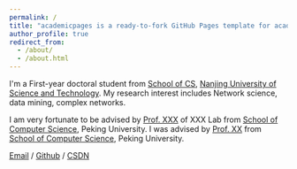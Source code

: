 ```yaml
---
permalink: /
title: "academicpages is a ready-to-fork GitHub Pages template for academic personal websites"
author_profile: true
redirect_from: 
  - /about/
  - /about.html
---
```


I'm a First-year doctoral student from [School of CS](https://cs.njust.edu.cn/), [Nanjing University of Science and Technology](https://www.njust.edu.cn/). My research interest includes Network science, data mining, complex networks.

I am very fortunate to be advised by [Prof. XXX](https://www.XXX.com/) of XXX Lab from [School of Computer Science](https://cs.pku.edu.cn/), Peking University. I was advised by [Prof. XX](https://XXX.pku.edu.cn/) from [School of Computer Science](https://cs.pku.edu.cn/), Peking University.


[Email](mailto:XX@NJUST.edu.cn) / [Github](https://github.com/Lingxianwen) / [CSDN](https://lingxw.blog.csdn.net/)
